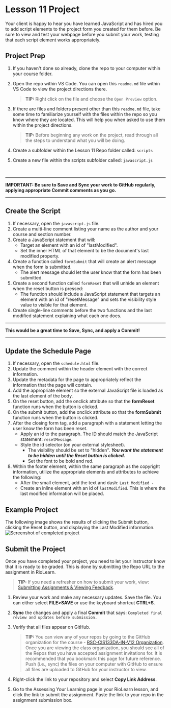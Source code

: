# Lesson 11 Project
Your client is happy to hear you have learned JavaScript and has hired you to add script elements to the project form you created for them before. Be sure to view and test your webpage before you submit your work, testing that each script element works appropriately.

##

## Project Prep
1. If you haven't done so already, clone the repo to your computer within your course folder.
2. Open the repo within VS Code. You can open this `readme.md` file within VS Code to view the project directions there. 

   > **TIP:** Right click on the file and choose the `Open Preview` option.
3. If there are files and folders present other than this `readme.md` file, take some time to familiarize yourself with the files within the repo so you know where they are located. This will help you when asked to use them within the project directions.

   > **TIP:** Before beginning any work on the project, read through all the steps to understand what you will be doing.
4. Create a subfolder within the Lesson 11 Repo folder called: `scripts`
5. Create a new file within the scripts subfolder called: `javascript.js` 

<br>

***
**IMPORTANT: Be sure to Save and Sync your work to GitHub regularly, applying appropriate Commit comments as you go.**
***



## Create the Script
1. If necessary, open the `javascript.js` file.
2. Create a multi-line comment listing your name as the author and your course and section number.
3. Create a JavaScript statement that will:
   - Target an element with an id of "lastModified".
   - Set the inner HTML of that element to be the document's last modified property.
4. Create a function called `formSubmit` that will create an alert message when the form is submitted. 
   - The alert message should let the user know that the form has been submitted.
5. Create a second function called `formReset` that will unhide an element when the reset button is pressed:
   - The function should include a JavaScript statement that targets an element with an id of "resetMessage" and sets the visibility style value to visible for that element.
6. Create single-line comments before the two functions and the last modified statement explaining what each one does.

***
**This would be a great time to Save, Sync, and apply a Commit!**
***

## Update the Schedule Page
1. If necessary, open the `schedule.html` file.
2. Update the comment within the header element with the correct information.
3. Update the metadata for the page to appropriately reflect the information that the page will contain.
4. Add the appropriate element so the external JavaScript file is loaded as the last element of the body.
5. On the reset button, add the onclick attribute so that the **formReset** function runs when the button is clicked. 
6. On the submit button, add the onclick attribute so that the **formSubmit** function runs when the button is clicked.
7. After the closing form tag, add a paragraph with a statement letting the user know the form has been reset.
   - Apply an id to the paragraph. The ID should match the JavaScript statement: `resetMessage`.
   - Style the id selector (on your external stylesheet). 
      - The visibility should be set to "hidden". ***You want the statement to be hidden until the Reset button is clicked.*** 
      - Set the font to be bold and red.
8. Within the footer element, within the same paragraph as the copyright information, utilize the appropriate elements and attributes to achieve the following:
   - After the small element, add the text and dash: `Last Modified -`
   - Create an inline element with an id of `lastModified`. This is where the last modified information will be placed.

## Example Project
The following image shows the results of clicking the Submit button, clicking the Reset button, and displaying the Last Modified information.
![Screenshot of completed project](https://raw.githubusercontent.com/rsc-cis133DA-in-v12/CourseResources/main/L11-example1.png)


## Submit the Project
Once you have completed your project, you need to let your instructor know that it is ready to be graded. This is done by submitting the Repo URL to the assignment in RioLearn.

   > **TIP:** If you need a refresher on how to submit your work, view: [Submitting Assignments & Viewing Feedback](https://riosalado.coursearc.com/content/cis-public/git-github-and-vs-code/submitting-assignments-and-viewing-feedback).
1. Review your work and make any necessary updates. Save the file. You can either select **FILE>SAVE** or use the keyboard shortcut **CTRL+S**.
2. **Sync** the changes and apply a final **Commit** that says: `Completed final review and updates before submission.`
3. Verify that all files appear on GitHub.

   > **TIP:** You can view any of your repos by going to the GitHub organization for the course - [RSC-CIS133DA-IN-V12 Organization](https://github.com/rsc-cis133DA-in-v12). Once you are viewing the class organization, you should see all of the Repos that you have accepted assignment invitations for. It is recommended that you bookmark this page for future reference. Push (i.e., sync) the files on your computer with GitHub to ensure all files are uploaded to GitHub for your instructor to view.
4. Right-click the link to your repository and select **Copy Link Address**.
5. Go to the Assessing Your Learning page in your RioLearn lesson, and click the link to submit the assignment. Paste the link to your repo in the assignment submission box.
